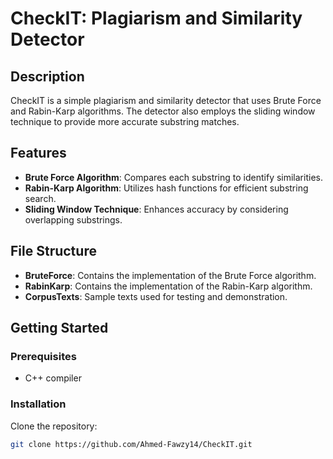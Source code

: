 # CheckIT: Plagiarism and Similarity Detector

## Description
CheckIT is a simple plagiarism and similarity detector that uses Brute Force and Rabin-Karp algorithms. The detector also employs the sliding window technique to provide more accurate substring matches.

## Features
- **Brute Force Algorithm**: Compares each substring to identify similarities.
- **Rabin-Karp Algorithm**: Utilizes hash functions for efficient substring search.
- **Sliding Window Technique**: Enhances accuracy by considering overlapping substrings.

## File Structure
- **BruteForce**: Contains the implementation of the Brute Force algorithm.
- **RabinKarp**: Contains the implementation of the Rabin-Karp algorithm.
- **CorpusTexts**: Sample texts used for testing and demonstration.

## Getting Started

### Prerequisites
- C++ compiler

### Installation
Clone the repository:
```sh
git clone https://github.com/Ahmed-Fawzy14/CheckIT.git
